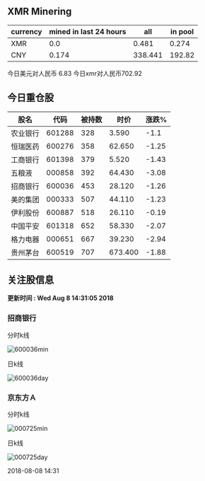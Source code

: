 ## XMR Minering

|currency|mined in last 24 hours|all|in pool|
|---|---|---|---|
|XMR|0.0|0.481|0.274|
|CNY|0.174|338.441|192.82|

今日美元对人民币 6.83	今日xmr对人民币702.92


## 今日重仓股 

|股名|代码|被持数|时价|涨跌%|
|---|---|---|---|---|
|农业银行|601288|328|3.590|-1.1|
|恒瑞医药|600276|358|62.650|-1.25|
|工商银行|601398|379|5.520|-1.43|
|五粮液|000858|392|64.430|-3.08|
|招商银行|600036|453|28.120|-1.26|
|美的集团|000333|507|44.110|-1.23|
|伊利股份|600887|518|26.110|-0.19|
|中国平安|601318|652|58.330|-2.07|
|格力电器|000651|667|39.230|-2.94|
|贵州茅台|600519|707|673.400|-1.88|

## 关注股信息
**更新时间 : Wed Aug  8 14:31:05 2018**
### 招商银行 
分时k线

![600036min](http://image.sinajs.cn/newchart/min/n/sh600036.gif)

日k线

![600036day](http://image.sinajs.cn/newchart/daily/n/sh600036.gif)

### 京东方Ａ 
分时k线

![000725min](http://image.sinajs.cn/newchart/min/n/sz000725.gif)

日k线

![000725day](http://image.sinajs.cn/newchart/daily/n/sz000725.gif)

2018-08-08 14:31